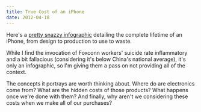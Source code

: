 ```yaml
---
title: True Cost of an iPhone
date: 2012-04-18
---
```



Here's a [pretty snazzy infographic](http://www.mbaonline.com/cost-of-iphone/) detailing the complete lifetime of an iPhone, from design to production to use to waste. 



While I find the invocation of Foxconn workers' suicide rate inflammatory and a bit fallacious (considering it's below China's national average), it's only an infographic, so I'm giving them a pass on not providing all of the context.

The concepts it portrays are worth thinking about. Where do are electronics come from? What are the hidden costs of those products? What happens once we're done with them? And finally, why aren't we considering these costs when we make all of our purchases?


  